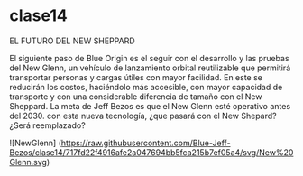 # clase14

EL FUTURO DEL NEW SHEPPARD
 
El siguiente paso de Blue Origin es el seguir con el desarrollo y las pruebas del New Glenn, un vehículo de lanzamiento orbital reutilizable que permitirá transportar personas y cargas útiles con mayor facilidad.
En este se reducirán los costos, haciéndolo más accesible, con mayor capacidad de transporte y con una considerable diferencia de tamaño con el New Sheppard.
La meta de Jeff Bezos es que el New Glenn esté operativo antes del 2030.
con esta nueva tecnología, ¿que pasará con el New Shepard? ¿Será reemplazado?

![NewGlenn] (https://raw.githubusercontent.com/Blue-Jeff-Bezos/clase14/717fd22f4916afe2a047694bb5fca215b7ef05a4/svg/New%20Glenn.svg)
